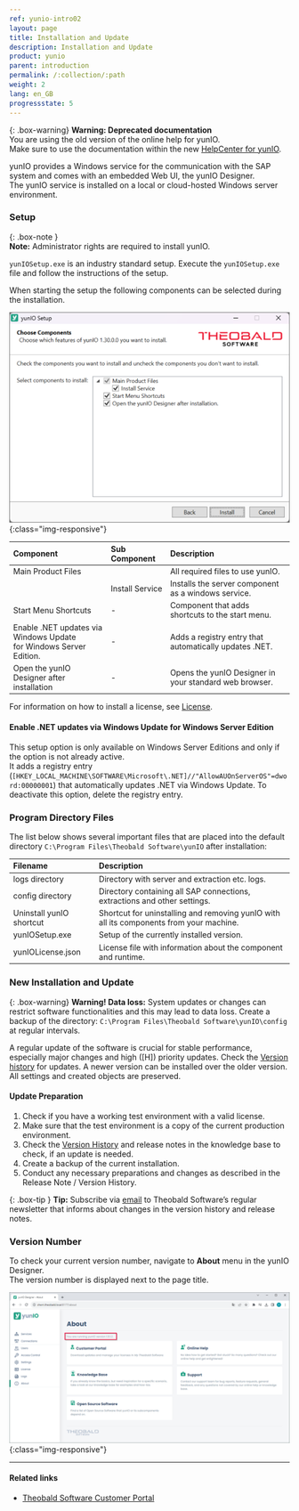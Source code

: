 ```yaml
---
ref: yunio-intro02
layout: page
title: Installation and Update
description: Installation and Update
product: yunio
parent: introduction
permalink: /:collection/:path
weight: 2
lang: en_GB
progressstate: 5
---
```


{: .box-warning}
**Warning: Deprecated documentation** <br>
You are using the old version of the online help for yunIO.<br>
Make sure to use the documentation within the new [HelpCenter for yunIO](https://helpcenter.theobald-software.com/yunio/).


yunIO provides a Windows service for the communication with the SAP system and comes with an embedded Web UI, the yunIO Designer.<br>
The yunIO service is installed on a local or cloud-hosted Windows server environment. 

### Setup

{: .box-note }																   
**Note:** Administrator rights are required to install yunIO.

`yunIOSetup.exe` is an industry standard setup. Execute the `yunIOSetup.exe` file and follow the instructions of the setup.

When starting the setup the following components can be selected during the installation. 

![XU-Setup](/img/content/yunio/yunio-setup.png){:class="img-responsive"}

|Component | Sub Component| Description |
|:----|:---|:---|
|Main Product Files | | All required files to use yunIO. |
|<!---->| Install Service| Installs the server component as a windows service. |
|Start Menu Shortcuts |- |Component that adds shortcuts to the start menu.|
| Enable .NET updates via Windows Update <br>for Windows Server Edition. |- | Adds a registry entry that automatically updates .NET.|
|Open the yunIO Designer after installation |- |Opens the yunIO Designer in your standard web browser.|

For information on how to install a license, see [License](./license).

#### Enable .NET updates via Windows Update for Windows Server Edition

This setup option is only available on Windows Server Editions and only if the option is not already active.<br>
It adds a registry entry (`[HKEY_LOCAL_MACHINE\SOFTWARE\Microsoft\.NET]//"AllowAUOnServerOS"=dword:00000001`) that automatically updates .NET via Windows Update. 
To deactivate this option, delete the registry entry.

### Program Directory Files
The list below shows several important files that are placed into the default directory `C:\Program Files\Theobald Software\yunIO` after installation:

|Filename | Description |
|:----|:---|
| logs directory| Directory with server and extraction etc. logs.|
| config directory | Directory containing all SAP connections, extractions and other settings.|
| Uninstall yunIO shortcut| Shortcut for uninstalling and removing yunIO with all its components from your machine. |
| yunIOSetup.exe| Setup of the currently installed version.|
| yunIOLicense.json | License file with information about the component and runtime. |


### New Installation and Update																																										   

{: .box-warning}
**Warning! Data loss:**
System updates or changes can restrict software functionalities and this may lead to data loss. 
Create a backup of the directory: `C:\Program Files\Theobald Software\yunIO\config` at regular intervals.

A regular update of the software is crucial for stable performance, especially major changes and high ([H]) priority
updates. Check the [Version history](https://kb.theobald-software.com/version-history) for updates. A newer version
can be installed over the older version. All settings and created objects are preserved. 

#### Update Preparation

1. Check if you have a working test environment with a valid license.
2. Make sure that the test environment is a copy of the current production environment.
3. Check the [Version History](https://kb.theobald-software.com/version-history) and release notes in the
knowledge base to check, if an update is needed.
4. Create a backup of the current installation.
5. Conduct any necessary preparations and changes as described in the Release Note / Version History.

{: .box-tip }
**Tip:** Subscribe via [email](mailto:info@theobald-software.com) to Theobald Software’s regular newsletter that
informs about changes in the version history and release notes.

### Version Number

To check your current version number, navigate to **About** menu in the yunIO Designer. <br>
The version number is displayed next to the page title.

![Demo_License](/img/content/yunio/About.png){:class="img-responsive"}

****
#### Related links
- [Theobald Software Customer Portal](https://my.theobald-software.com/)